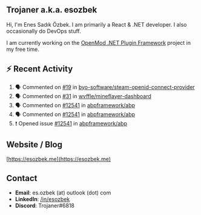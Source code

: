 ##  Trojaner a.k.a. esozbek
Hi, I'm Enes Sadık Özbek. I am primarily a React & .NET developer. I also occasionally do DevOps stuff.

I am currently working on the [OpenMod .NET Plugin Framework](https://github.com/openmod/openmod) project in my free time. 

## :zap: Recent Activity

<!--START_SECTION:activity-->
1. 🗣 Commented on [#19](https://github.com/byo-software/steam-openid-connect-provider/issues/19) in [byo-software/steam-openid-connect-provider](https://github.com/byo-software/steam-openid-connect-provider)
2. 🗣 Commented on [#31](https://github.com/wvffle/mineflayer-dashboard/issues/31) in [wvffle/mineflayer-dashboard](https://github.com/wvffle/mineflayer-dashboard)
3. 🗣 Commented on [#12541](https://github.com/abpframework/abp/issues/12541) in [abpframework/abp](https://github.com/abpframework/abp)
4. 🗣 Commented on [#12541](https://github.com/abpframework/abp/issues/12541) in [abpframework/abp](https://github.com/abpframework/abp)
5. ❗️ Opened issue [#12541](https://github.com/abpframework/abp/issues/12541) in [abpframework/abp](https://github.com/abpframework/abp)
<!--END_SECTION:activity-->

## Website / Blog
[https://esozbek.me](https://esozbek.me)

## Contact
- **Email**: es.ozbek (at) outlook (dot) com
- **LinkedIn**: [/in/esozbek](https://linkedin.com/in/esozbek)
- **Discord**: Trojaner#6818
